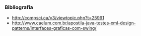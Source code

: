### Bibliografia
- http://compsci.ca/v3/viewtopic.php?t=25991
- http://www.caelum.com.br/apostila-java-testes-xml-design-patterns/interfaces-graficas-com-swing/
